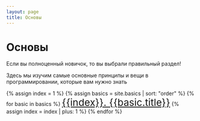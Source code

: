 ```yaml
---
layout: page
title: Основы
---
```


<h1>Основы</h1>

Если вы полноценный новичок, то вы выбрали правильный раздел!

Здесь мы изучим самые основные принципы и вещи в программировании, которые вам нужно знать

{% assign index = 1 %}
{% assign basics = site.basics | sort: "order" %}
{% for basic in basics %}
<a href="{{ basic.url | absolute_url }}" class="markdown-link" style="font-size: 26px">{{index}}. {{basic.title}}</a>
{% assign index = index | plus: 1 %}
{% endfor %}

<!-- 
<a href="" class="markdown-link" style="font-size: 26px">4. Типы программирования</a>

<a href="" class="markdown-link" style="font-size: 26px">5. Процедурное программирование</a>

<a href="" class="markdown-link" style="font-size: 26px">5. Объектно-ориентированное программирование</a>

<a href="" class="markdown-link" style="font-size: 26px">6. Git</a>

<a href="" class="markdown-link" style="font-size: 26px">7. Командная строка</a>

<a href="" class="markdown-link" style="font-size: 26px">7. Hello, World!</a> -->





